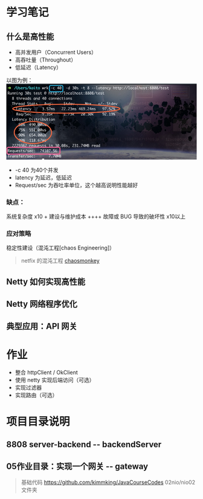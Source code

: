 # 学习笔记
## 什么是高性能
* 高并发用户（Concurrent Users）
* 高吞吐量（Throughout）
* 低延迟（Latency）

以图为例：
![高性能](./image/high-performance-demo.jpg)

- -c 40 为40个并发
- latency 为延迟，低延迟
- Request/sec 为吞吐率单位，这个越高说明性能越好

### 缺点：
系统复杂度 x10 +
建设与维护成本 ++++
故障或 BUG 导致的破坏性 x10以上

### 应对策略
稳定性建设（混沌工程[chaos Engineering]）
> netfix 的混沌工程 [chaosmonkey](https://netflix.github.io/chaosmonkey/)


## Netty 如何实现高性能

## Netty 网络程序优化

## 典型应用：API 网关


# 作业
 - 整合 httpClient / OkClient
 - 使用 netty 实现后端访问（可选）
 - 实现过滤器
 - 实现路由（可选）

# 项目目录说明
## 8808 server-backend -- backendServer
## 05作业目录：实现一个网关 -- gateway
 > 基础代码 https://github.com/kimmking/JavaCourseCodes 02nio/nio02 文件夹

